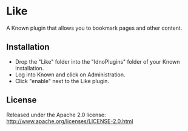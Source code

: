 Like
====

A Known plugin that allows you to bookmark pages and other content.

Installation
------------

* Drop the "Like" folder into the "IdnoPlugins" folder of your Known installation.
* Log into Known and click on Administration.
* Click "enable" next to the Like plugin.

License
-------

Released under the Apache 2.0 license: http://www.apache.org/licenses/LICENSE-2.0.html